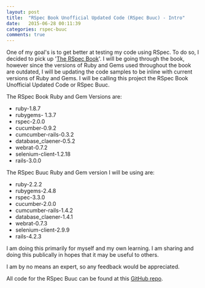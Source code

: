 ```yaml
---
layout: post
title:  "RSpec Book Unofficial Updated Code (RSpec Buuc) - Intro"
date:   2015-06-28 00:11:39
categories: rspec-buuc
comments: true
---
```

One of my goal's is to get better at testing my code using RSpec. To do so, I decided to pick up '[The RSpec Book][rspec-book]'. I will be going through the book, however since the versions of Ruby and Gems used throughout the book are outdated, I will be updating the code samples to be inline with current versions of Ruby and Gems. I will be calling this project the RSpec Book Unofficial Updated Code or RSpec Buuc.

The RSpec Book Ruby and Gem Versions are:

* ruby-1.8.7
* rubygems- 1.3.7
* rspec-2.0.0
* cucumber-0.9.2
* cumcumber-rails-0.3.2
* database_claener-0.5.2
* webrat-0.7.2
* selenium-client-1.2.18
* rails-3.0.0
            
The RSpec Buuc Ruby and Gem version I will be using are:

* ruby-2.2.2
* rubygems-2.4.8
* rspec-3.3.0
* cucumber-2.0.0
* cumcumber-rails-1.4.2
* database_claener-1.4.1
* webrat-0.7.3
* selenium-client-2.9.9
* rails-4.2.3

I am doing this primarily for myself and my own learning. I am sharing and doing this publically in hopes that  it may be useful to others. 

I am by no means an expert, so any feedback would be appreciated. 

All code for the RSpec Buuc can be found at this [GitHub repo][rspec-buuc-repo].

[rspec-book]: https://pragprog.com/book/achbd/the-rspec-book
[rspec-buuc-repo]: https://github.com/mlongerich/rspec_buuc
